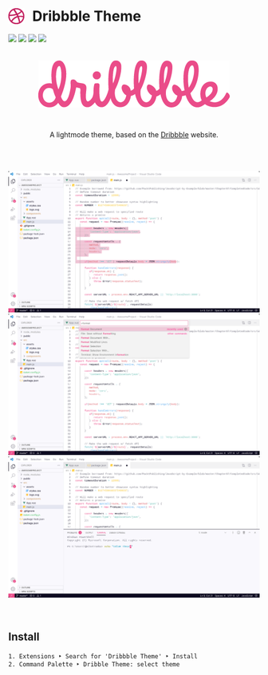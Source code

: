 <h1 style="display:flex;align-items:center;gap:1rem;">
    <img src="./images/icon.png" />
    Dribbble Theme
</h1>
<div>
    <img src="https://img.shields.io/visual-studio-marketplace/d/marvinsernee.dribbble-theme?style=for-the-badge" />
    <img src="https://img.shields.io/visual-studio-marketplace/stars/marvinsernee.dribbble-theme?style=for-the-badge" />
    <img src="https://img.shields.io/visual-studio-marketplace/release-date/marvinsernee.dribbble-theme?style=for-the-badge" />
    <img src="https://img.shields.io/github/license/MarvinMichel/dribbble-theme?style=for-the-badge" />
</div>
<br />
<br />
<div style="display:flex;flex-direction:column;gap:2rem;align-items:center;">
    <img src="./images/logo.png" />
    <p>A lightmode theme, based on the <a href="https://dribbble.com/">Dribbble</a> website.</p>
</div>
<br />
<br />
<br />
<img src="./images/preview_1.jpeg" />
<img src="./images/preview_2.jpeg" />
<img src="./images/preview_3.jpeg" />
<br />
<br />
<br />
<h2>Install</h2>

```
1. Extensions ‣ Search for 'Dribbble Theme' ‣ Install
2. Command Palette ‣ Dribble Theme: select theme
```